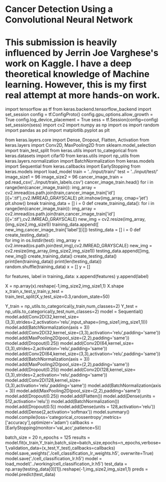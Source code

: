 # Cancer Detection Using a Convolutional Neural Network
# This submission is heavily influenced by Jerrin Joe Varghese's work on Kaggle. I have a deep theoretical knowledge of Machine learning. However, this is my first real attempt at more hands-on work.


import tensorflow as tf
from keras.backend.tensorflow_backend import set_session
config = tf.ConfigProto()
config.gpu_options.allow_growth = True
config.log_device_placement = True
sess = tf.Session(config=config)
set_session(sess)
import cv2
import numpy as np 
import os
import random
import pandas as pd
import matplotlib.pyplot as plt


from keras.layers.core import Dense, Dropout, Flatten, Activation
from keras.layers import Conv2D, MaxPooling2D
from sklearn.model_selection import train_test_split
from keras.utils import to_categorical
from keras.datasets import cifar10
from keras.utils import np_utils
from keras.layers.normalization import BatchNormalization
from keras.models import Sequential
from keras.callbacks import EarlyStopping
from keras.models import load_model
train = '../input/train/'
test = '../input/test/'
image_size1 = 96
image_size2 = 96
cancer_image_train = pd.read_csv('../input/train_labels.csv')
cancer_image_train.head()
for i in range(len(cancer_image_train)):
        img_array = cv2.imread(os.path.join(train,cancer_image_train['id'][i]+'.tif'),cv2.IMREAD_GRAYSCALE)
        plt.imshow(img_array, cmap='jet')
        plt.show()
        break
training_data = []
i = 0
def create_training_data():
    for i in range(len(cancer_image_train)):
            img_array = cv2.imread(os.path.join(train,cancer_image_train['id'][i]+'.tif'),cv2.IMREAD_GRAYSCALE)
            new_img = cv2.resize(img_array,(img_size2,img_size1))
            training_data.append([
                new_img,cancer_image_train['label'][i]])
testing_data = []
i = 0
def create_testing_data():        
    for img in os.listdir(test):
        img_array = cv2.imread(os.path.join(test,img),cv2.IMREAD_GRAYSCALE)
        new_img = cv2.resize(img_array,(img_size2,img_size1))
        testing_data.append([img,
            new_img])
create_training_data()
create_testing_data()
print(len(training_data))
print(len(testing_data))
random.shuffle(training_data)
x = []
y = []

for features, label in training_data:
    x.append(features)
    y.append(label)

X = np.array(x).reshape(-1,img_size2,img_size1,1)
X.shape
x_train,x_test,y_train,y_test = train_test_split(X,y,test_size=0.3,random_state=50)

Y_train = np_utils.to_categorical(y_train,num_classes=2)
Y_test = np_utils.to_categorical(y_test,num_classes=2)
model = Sequential()
model.add(Conv2D(32,kernel_size=(3,3),strides=2,activation='relu',input_shape=(img_size1,img_size1,1)))
model.add(BatchNormalization(axis = 3))
model.add(Conv2D(32,kernel_size=(3,3),activation='relu',padding='same'))
model.add(MaxPooling2D(pool_size=(2,2),padding='same'))
model.add(Dropout(0.25))
model.add(Conv2D(64,kernel_size=(3,3),strides=2,activation='relu',padding='same'))
model.add(Conv2D(64,kernel_size=(3,3),activation='relu',padding='same'))
model.add(BatchNormalization(axis = 3))
model.add(MaxPooling2D(pool_size=(2,2),padding='same'))
model.add(Dropout(0.25))
model.add(Conv2D(128,kernel_size=(3,3),strides=2,activation='relu',padding='same'))
model.add(Conv2D(128,kernel_size=(3,3),activation='relu',padding='same'))
model.add(BatchNormalization(axis = 3))
model.add(MaxPooling2D(pool_size=(2,2),padding='same'))
model.add(Dropout(0.25))
model.add(Flatten())
model.add(Dense(units = 512,activation='relu'))
model.add(BatchNormalization())
model.add(Dropout(0.5))
model.add(Dense(units = 128,activation='relu'))
model.add(Dense(2,activation='softmax'))
model.summary()
model.compile(loss='categorical_crossentropy',metrics=['accuracy'],optimizer='adam')
callbacks = [EarlyStopping(monitor='val_acc',patience=5)]


batch_size = 20
n_epochs = 125
results = model.fit(x_train,Y_train,batch_size=batch_size,epochs=n_epochs,verbose=1,validation_data=(x_test,Y_test),callbacks=callbacks)
model.save_weights('./cell_classification_lr_weights.h5', overwrite=True)
model.save('./cell_classification_lr.h5')
model = load_model('../working/cell_classification_lr.h5')
test_data = np.array(testing_data[0][1]).reshape(-1,img_size2,img_size1,1)
preds = model.predict(test_data)
